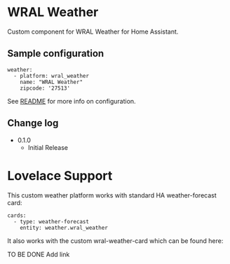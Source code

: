 # WRAL Weather

Custom component for WRAL Weather for Home Assistant.

## Sample configuration
```
weather:
  - platform: wral_weather
    name: "WRAL Weather"
    zipcode: '27513'
```

See [README](README.md) for more info on configuration.

## Change log
* 0.1.0
  * Initial Release

# Lovelace Support
This custom weather platform works with standard HA weather-forecast card:
```
cards:
  - type: weather-forecast
    entity: weather.wral_weather
```
It also works with the custom wral-weather-card
which can be found here:

TO BE DONE Add link



